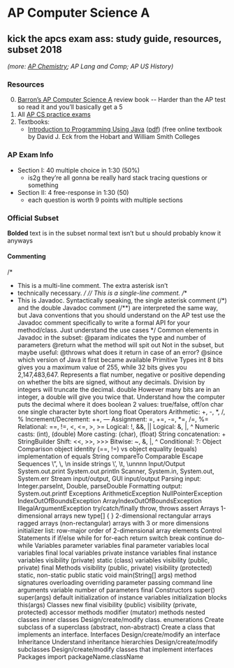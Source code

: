 # AP Computer Science A
## kick the apcs exam ass: study guide, resources, subset 2018

*(more: [AP Chemistry](https://docs.google.com/document/d/1CjDGQkkHumMvqRUKhrd7pnbHUftmZIhNTmaTb8BEZ6M/edit?usp=sharing); AP Lang and Comp; AP US History)*

### Resources
0. [Barron’s AP Computer Science A](http://www.mooreschools.com/cms/lib/OK01000367/Centricity/Domain/2162/Barrons%20AP%20Computer%20Science%20A%20%207th%20Edition.pdf) review book -- Harder than the AP test so read it and you’ll basically get a 5
0. All [AP CS practice exams](https://www.dropbox.com/sh/t3n5lrfdo0f7v00/AACjT7Zl-of2KcrnaQy94ZxYa)
0. Textbooks:
    * [Introduction to Programming Using Java](http://math.hws.edu/javanotes/) ([pdf](http://math.hws.edu/eck/cs124/downloads/javanotes7-linked.pdf)) (free online textbook by David J. Eck from the Hobart and William Smith Colleges

### AP Exam Info
+ Section I: 40 multiple choice in 1:30 (50%)
    + is2g they’re all gonna be really hard stack tracing questions or something
+ Section II: 4 free-response in 1:30 (50)
    + each question is worth 9 points with multiple sections
    
### Official Subset
**Bolded** text is in the subset
normal text isn’t but u should probably know it anyways

#### Commenting
/*
 * This is a multi-line comment. The extra asterisk isn’t
 * technically necessary. 
 */
// This is a single-line comment.
/**
 * This is Javadoc. Syntactically speaking, the single asterisk comment (/*) and the double Javadoc comment (/**) are interpreted the same way, but Java conventions that you should understand on the AP test use the Javadoc comment specifically to write a formal API for your method/class. Just understand the use cases 
*/
Common elements in Javadoc in the subset:
@param 
indicates the type and number of parameters 
@return	
what the method will spit out
Not in the subset, but maybe useful:
@throws
what does it return in case of an error?
@since
which version of Java it first became available
Primitive Types
int
8 bits gives you a maximum value of 255, while 32 bits gives you 2,147,483,647. Represents a flat number, negative or positive depending on whether the bits are signed, without any decimals.
Division by integers will truncate the decimal. 
double
However many bits are in an integer, a double will give you twice that. 
Understand how the computer puts the decimal where it does
boolean
2 values: true/false, off/on
char
one single character
byte
short
long
float
Operators
Arithmetic: +, -, *, /, %
Increment/Decrement: ++, —
Assignment: =, +=, -=, *=, /=, %=
Relational: ==, !=, <, <=, >, >=
Logical: !, &&, ||
Logical: &, |, ^
Numeric casts: (int), (double)
More casting: (char), (float)
String concatenation: +
StringBuilder
Shift: <<, >>, >>>
Bitwise: ~, &, |, ^
Conditional: ?:
Object Comparison
object identity (==, !=) vs object equality (equals)
implementation of equals
String compareTo
Comparable
Escape Sequences
\”, \\, \n inside strings
\’, \t, \unnnn
Input/Output
System.out.print
System.out.println
Scanner, System.in, System.out, System.err
Stream input/output, GUI input/output
Parsing input: 
Integer.parseInt, 
Double, 
parseDouble
Formatting output: 
System.out.printf
Exceptions
ArithmeticException
NullPointerException
IndexOutOfBoundsException
ArrayIndexOutOfBoundsException
IllegalArgumentException
try/catch/finally throw, throws assert
Arrays
1-dimensional arrays
new type[] { }
2-dimensional rectangular arrays
ragged arrays (non-rectangular)
arrays with 3 or more dimensions
initializer list: 
row-major order of 2-dimensional array elements
Control Statements
if
if/else
while
for
for-each
return
switch
break
continue
do-while
Variables
parameter variables
final parameter variables
local variables
final local variables
private instance variables
final instance variables
visibility (private)
static (class) variables
visibility (public, private)
final
Methods
visibility (public, private)
visibility (protected)
static, non-static
public static void main(String[] args)
method signatures
overloading
overriding
parameter passing
command line arguments
variable number of parameters
final
Constructors
super()
super(args)
default initialization of instance variables
initialization blocks
this(args)
Classes
new
final
visibility (public)
visibility (private, protected)
accessor methods
modifier (mutator) methods
nested classes
inner classes
Design/create/modify class.
enumerations
Create subclass of a superclass (abstract, non-abstract)
Create a class that implements an interface.
Interfaces
Design/create/modify an interface
Inheritance
Understand inheritance hierarchies
Design/create/modify subclasses
Design/create/modify classes that implement interfaces
Packages
import packageName.className


